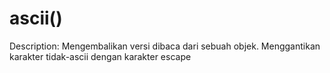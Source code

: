# ascii()

Description: Mengembalikan versi dibaca dari sebuah objek. Menggantikan karakter tidak-ascii dengan karakter escape